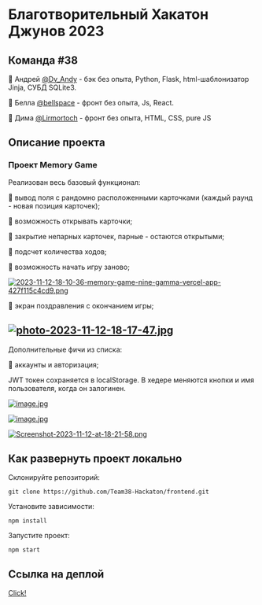 # Благотворительный Хакатон Джунов 2023
## Команда #38
🔸 Андрей [@Dv_Andy](https://t.me/Dv_Andy) - бэк без опыта, Python, Flask, html-шаблонизатор Jinja, СУБД SQLite3.

🔸 Белла [@bellspace](https://t.me/bellspace) -  фронт без опыта, Js, React.

🔸 Дима [@Lirmortoch](https://t.me/Lirmortoch) - фронт без опыта, HTML, CSS, pure JS


## Описание проекта

### Проект Memory Game
Реализован весь базовый функционал:

🔹 вывод поля с рандомно расположенными карточками (каждый раунд - новая позиция карточек);

🔹 возможность открывать карточки;

🔹 закрытие непарных карточек, парные - остаются открытыми;

🔹 подсчет количества ходов;

🔹 возможность начать игру заново;

[![2023-11-12-18-10-36-memory-game-nine-gamma-vercel-app-427f115c4cd9.png](https://i.postimg.cc/fRgGQ84J/2023-11-12-18-10-36-memory-game-nine-gamma-vercel-app-427f115c4cd9.png)](https://postimg.cc/21hc4FSD)

🔹 экран поздравления с окончанием игры;

[![photo-2023-11-12-18-17-47.jpg](https://i.postimg.cc/9Mct8jxT/photo-2023-11-12-18-17-47.jpg)](https://postimg.cc/KKsMjChv)
---

Дополнительные фичи из списка:

🔸 аккаунты и авторизация;

JWT токен сохраняется в localStorage. В хедере меняются кнопки и имя пользователя, когда он залогинен. 

[![image.jpg](https://i.postimg.cc/GmkyZ5Tj/image.jpg)](https://postimg.cc/yD8xRnPJ)

[![image.jpg](https://i.postimg.cc/R0dn0JR6/image.jpg)](https://postimg.cc/gww0SJ1m)

[![Screenshot-2023-11-12-at-18-21-58.png](https://i.postimg.cc/RF8QLpYx/Screenshot-2023-11-12-at-18-21-58.png)](https://postimg.cc/xJvz05Y6)

## Как развернуть проект локально

Склонируйте репозиторий:

```
git clone https://github.com/Team38-Hackaton/frontend.git
```
Установите зависимости: 
```
npm install
```
Запустите проект: 
```
npm start
```

## Ссылка на деплой
[Click!](https://memory-game-nine-gamma.vercel.app)